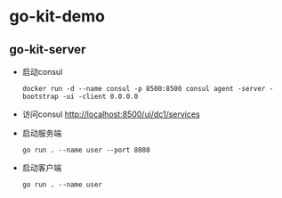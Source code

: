 # go-kit-demo

## go-kit-server

- 启动consul
  ```shell
  docker run -d --name consul -p 8500:8500 consul agent -server -bootstrap -ui -client 0.0.0.0
  ```

- 访问consul
  <http://localhost:8500/ui/dc1/services>

- 启动服务端
  ```shell
  go run . --name user --port 8080
  ```

- 启动客户端
  ```shell
  go run . --name user
  ```
